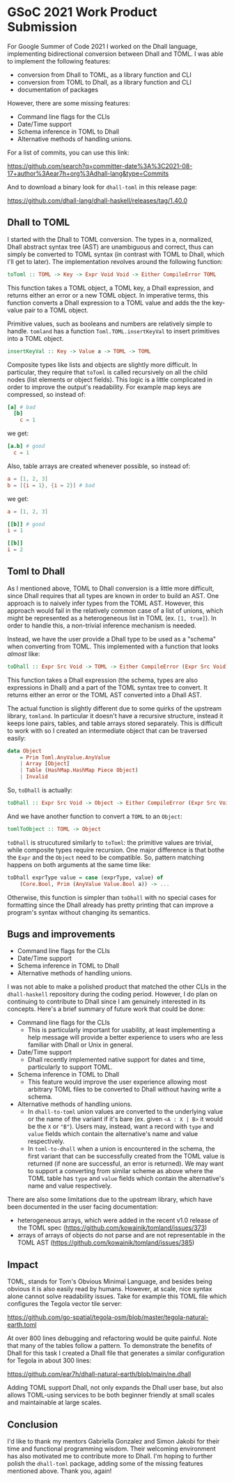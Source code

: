 # GSoC 2021 Work Product Submission

For Google Summer of Code 2021 I worked on the Dhall language, implementing
bidirectional conversion between Dhall and TOML. I was able to implement
the following features:
* conversion from Dhall to TOML, as a library function and CLI
* conversion from TOML to Dhall, as a library function and CLI
* documentation of packages

However, there are some missing features:
* Command line flags for the CLIs
* Date/Time support
* Schema inference in TOML to Dhall
* Alternative methods of handling unions.

For a list of commits, you can use this link:

https://github.com/search?q=committer-date%3A%3C2021-08-17+author%3Aear7h+org%3Adhall-lang&type=Commits

And to download a binary look for `dhall-toml` in this release page:

https://github.com/dhall-lang/dhall-haskell/releases/tag/1.40.0

## Dhall to TOML

I started with the Dhall to TOML conversion. The types in a, normalized, Dhall
abstract syntax tree (AST) are unambiguous and correct, thus can simply be
converted to TOML syntax (in contrast with TOML to Dhall, which I'll get to
later). The implementation revolves around the following function:

```hs
toToml :: TOML -> Key -> Expr Void Void -> Either CompileError TOML
```

This function takes a TOML object, a TOML key, a Dhall expression, and returns
either an error or a new TOML object. In imperative terms, this function
converts a Dhall expression to a TOML value and adds the the key-value pair to
a TOML object.

Primitive values, such as booleans and numbers are relatively simple to handle.
`tomland` has a function `Toml.TOML.insertKeyVal` to insert primitives into a
TOML object.

```hs
insertKeyVal :: Key -> Value a -> TOML -> TOML
```

Composite types like lists and objects are slightly more difficult. In
particular, they require that `toToml` is called recursively on all the child
nodes (list elements or object fields). This logic is a little complicated
in order to improve the output's readability. For example map keys are
compressed, so instead of:

```toml
[a] # bad
  [b]
    c = 1
```

we get:

```toml
[a.b] # good
  c = 1
```

Also, table arrays are created whenever possible, so instead of:

```toml
a = [1, 2, 3]
b = [{i = 1}, {i = 2}] # bad
```

we get:

```toml
a = [1, 2, 3]

[[b]] # good
i = 1

[[b]]
i = 2
```

## Toml to Dhall

As I mentioned above, TOML to Dhall conversion is a little more difficult,
since Dhall requires that all types are known in order to build an AST. One
approach is to naively infer types from the TOML AST. However, this approach
would fail in the relatively common case of a list of unions, which might be
represented as a heterogeneous list in TOML (ex. `[1, true]`). In order to
handle this, a non-trivial inference mechanism is needed.

Instead, we have the user provide a Dhall type to be used as a "schema" when
converting from TOML. This implemented with a function that looks *almost*
like:

```hs
toDhall :: Expr Src Void -> TOML -> Either CompileError (Expr Src Void)
```

This function takes a Dhall expression (the schema, types are also expressions
in Dhall) and a part of the TOML syntax tree to convert. It returns either an
error or the TOML AST converted into a Dhall AST.

The actual function is slightly different due to some quirks of the upstream
library, `tomland`. In particular it doesn't have a recursive structure,
instead it keeps lone pairs, tables, and table arrays stored separately. This
is difficult to work with so I created an intermediate object that can be
traversed easily:

```hs
data Object
    = Prim Toml.AnyValue.AnyValue
    | Array [Object]
    | Table (HashMap.HashMap Piece Object)
    | Invalid
```

So, `toDhall` is actually:

```hs
toDhall :: Expr Src Void -> Object -> Either CompileError (Expr Src Void)
```

And we have another function to convert a `TOML` to an `Object`:

```hs
tomlToObject :: TOML -> Object
```

`toDhall` is strucutured similarly to `toToml`: the primitive values are
trivial, while composite types require recursion. One major difference is
that bothe the `Expr` and the `Object` need to be compatible. So, pattern
matching happens on both arguments at the same time like:

```hs
toDhall exprType value = case (exprType, value) of
    (Core.Bool, Prim (AnyValue Value.Bool a)) -> ...
```

Otherwise, this function is simpler than `toDhall` with no special cases
for formatting since the Dhall already has pretty printing that can improve
a program's syntax without changing its semantics.

## Bugs and improvements

* Command line flags for the CLIs
* Date/Time support
* Schema inference in TOML to Dhall
* Alternative methods of handling unions.

I was not able to make a polished product that matched the other CLIs in the
`dhall-haskell` repository during the coding period. However, I do plan on
continuing to contribute to Dhall since I am genuinely interested in its
concepts. Here's a brief summary of future work that could be done:

* Command line flags for the CLIs
  * This is particularly important for usability, at least implementing a help
    message will provide a better experience to users who are less familiar
    with Dhall or Unix in general.
* Date/Time support
  * Dhall recently implemented native support for dates and time, particularly
    to support TOML.
* Schema inference in TOML to Dhall
  * This feature would improve the user experience allowing most arbitrary
    TOML files to be converted to Dhall without having write a schema.
* Alternative methods of handling unions.
  * In `dhall-to-toml` union values are converted to the underlying value
    or the name of the variant if it's bare (ex. given `<A : X | B>` it
    would be the `X` or `"B"`). Users may, instead, want a record with
    `type` and `value` fields which contain the alternative's name and value
    respectively.
  * In `toml-to-dhall` when a union is encountered in the schema, the first
    variant that can be successfully created from the TOML value is returned
    (if none are successful, an error is returned). We may want to support
    a converting from similar scheme as above where the TOML table has
    `type` and `value` fields which contain the alternative's name and value
    respectively.

There are also some limitations due to the upstream library, which have been
documented in the user facing documentation:
* heterogeneous arrays, which were added in the recent v1.0 release of the
  TOML spec (https://github.com/kowainik/tomland/issues/373)
* arrays of arrays of objects do not parse and are not representable in the
  TOML AST (https://github.com/kowainik/tomland/issues/385)

## Impact

TOML, stands for Tom's Obvious Minimal Language, and besides being obvious it
is also easily read by humans. However, at scale, nice syntax alone cannot solve
readability issues. Take for example this TOML file which configures the Tegola
vector tile server:

https://github.com/go-spatial/tegola-osm/blob/master/tegola-natural-earth.toml

At over 800 lines debugging and refactoring would be quite painful. Note that
many of the tables follow a pattern. To demonstrate the benefits of Dhall for
this task I created a Dhall file that generates a similar configuration for
Tegola in about 300 lines:

https://github.com/ear7h/dhall-natural-earth/blob/main/ne.dhall

Adding TOML support Dhall, not only expands the Dhall user base, but also
allows TOML-using services to be both beginner friendly at small scales and
maintainable at large scales.

## Conclusion

I'd like to thank my mentors Gabriella Gonzalez and Simon Jakobi for their
time and functional programming wisdom. Their welcoming environment has also
motivated me to contribute more to Dhall. I'm hoping to further
polish the `dhall-toml` package, adding some of the missing features mentioned
above. Thank you, again!


